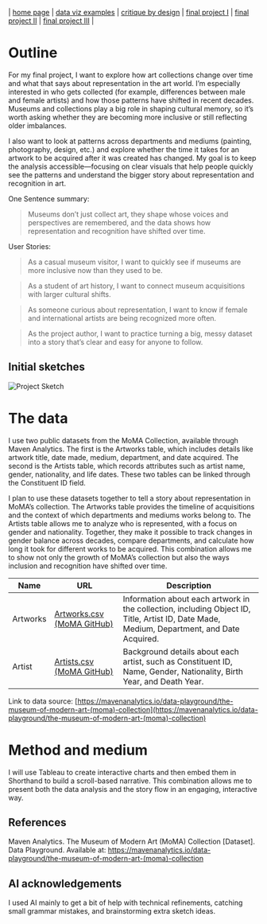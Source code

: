 | [home page](https://yiweiwang89.github.io/YiweiWang_dataviz_portfolio/) | [data viz examples](dataviz-examples) | [critique by design](critique-by-design) | [final project I](final-project-part-one) | [final project II](final-project-part-two) | [final project III](final-project-part-three) |

# Outline
For my final project, I want to explore how art collections change over time and what that says about representation in the art world. I’m especially interested in who gets collected (for example, differences between male and female artists) and how those patterns have shifted in recent decades. Museums and collections play a big role in shaping cultural memory, so it’s worth asking whether they are becoming more inclusive or still reflecting older imbalances.

I also want to look at patterns across departments and mediums (painting, photography, design, etc.) and explore whether the time it takes for an artwork to be acquired after it was created has changed. My goal is to keep the analysis accessible—focusing on clear visuals that help people quickly see the patterns and understand the bigger story about representation and recognition in art.

One Sentence summary: 
> Museums don’t just collect art, they shape whose voices and perspectives are remembered, and the data shows how representation and recognition have shifted over time.

User Stories:
> As a casual museum visitor, I want to quickly see if museums are more inclusive now than they used to be.

> As a student of art history, I want to connect museum acquisitions with larger cultural shifts.

> As someone curious about representation, I want to know if female and international artists are being recognized more often.

> As the project author, I want to practice turning a big, messy dataset into a story that’s clear and easy for anyone to follow.

## Initial sketches
![Project Sketch](Project-Sketch.png)

# The data
I use two public datasets from the MoMA Collection, available through Maven Analytics. The first is the Artworks table, which includes details like artwork title, date made, medium, department, and date acquired. The second is the Artists table, which records attributes such as artist name, gender, nationality, and life dates. These two tables can be linked through the Constituent ID field.

I plan to use these datasets together to tell a story about representation in MoMA’s collection. The Artworks table provides the timeline of acquisitions and the context of which departments and mediums works belong to. The Artists table allows me to analyze who is represented, with a focus on gender and nationality. Together, they make it possible to track changes in gender balance across decades, compare departments, and calculate how long it took for different works to be acquired. This combination allows me to show not only the growth of MoMA’s collection but also the ways inclusion and recognition have shifted over time.

| Name         | URL |Description| 
|--------------|-------------|---------------------| 
| Artworks        | [Artworks.csv (MoMA GitHub)](https://github.com/MuseumofModernArt/collection/blob/main/Artworks.csv)      | Information about each artwork in the collection, including Object ID, Title, Artist ID, Date Made, Medium, Department, and Date Acquired.           | 
| Artist       | [Artists.csv (MoMA GitHub)](https://github.com/MuseumofModernArt/collection/blob/main/Artists.csv)    |  Background details about each artist, such as Constituent ID, Name, Gender, Nationality, Birth Year, and Death Year.             |  

Link to data source: [https://mavenanalytics.io/data-playground/the-museum-of-modern-art-(moma)-collection](https://mavenanalytics.io/data-playground/the-museum-of-modern-art-(moma)-collection) 

# Method and medium
I will use Tableau to create interactive charts and then embed them in Shorthand to build a scroll-based narrative. This combination allows me to present both the data analysis and the story flow in an engaging, interactive way.

## References
Maven Analytics. The Museum of Modern Art (MoMA) Collection [Dataset]. Data Playground. Available at: https://mavenanalytics.io/data-playground/the-museum-of-modern-art-(moma)-collection

## AI acknowledgements
I used AI mainly to get a bit of help with technical refinements, catching small grammar mistakes, and brainstorming extra sketch ideas.
